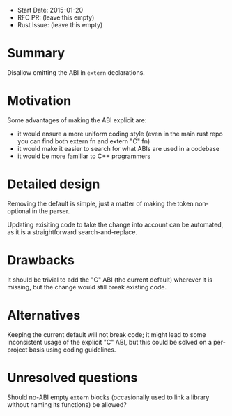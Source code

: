 - Start Date: 2015-01-20
- RFC PR: (leave this empty)
- Rust Issue: (leave this empty)

# Summary

Disallow omitting the ABI in `extern` declarations.

# Motivation

Some advantages of making the ABI explicit are:
 - it would ensure a more uniform coding style (even in the main rust repo you can find both extern fn and extern "C" fn)
 - it would make it easier to search for what ABIs are used in a codebase
 - it would be more familiar to C++ programmers

# Detailed design

Removing the default is simple, just a matter of making the token non-optional in the parser.

Updating exisiting code to take the change into account can be automated, as it is a straightforward search-and-replace.

# Drawbacks

It should be trivial to add the "C" ABI (the current default) wherever it is missing, but the change would still break existing code.

# Alternatives

Keeping the current default will not break code; it might lead to some inconsistent usage of the explicit "C" ABI, but this could be solved on a per-project basis using coding guidelines.

# Unresolved questions

Should no-ABI empty `extern` blocks (occasionally used to link a library without naming its functions) be allowed?
